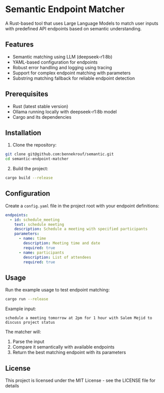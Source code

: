 # Semantic Endpoint Matcher

A Rust-based tool that uses Large Language Models to match user inputs with predefined API endpoints based on semantic understanding.

## Features

- Semantic matching using LLM (deepseek-r1:8b)
- YAML-based configuration for endpoints
- Robust error handling and logging using tracing
- Support for complex endpoint matching with parameters
- Substring matching fallback for reliable endpoint detection

## Prerequisites

- Rust (latest stable version)
- Ollama running locally with deepseek-r1:8b model
- Cargo and its dependencies

## Installation

1. Clone the repository:
```bash
git clone git@github.com:bennekrouf/semantic.git
cd semantic-endpoint-matcher
```

2. Build the project:
```bash
cargo build --release
```

## Configuration

Create a `config.yaml` file in the project root with your endpoint definitions:

```yaml
endpoints:
  - id: schedule_meeting
    text: schedule meeting
    description: Schedule a meeting with specified participants
    parameters:
      - name: time
        description: Meeting time and date
        required: true
      - name: participants
        description: List of attendees
        required: true
```

## Usage

Run the example usage to test endpoint matching:

```bash
cargo run --release
```

Example input:
```
schedule a meeting tomorrow at 2pm for 1 hour with Salem Mejid to discuss project status
```

The matcher will:
1. Parse the input
2. Compare it semantically with available endpoints
3. Return the best matching endpoint with its parameters

## License

This project is licensed under the MIT License - see the LICENSE file for details
